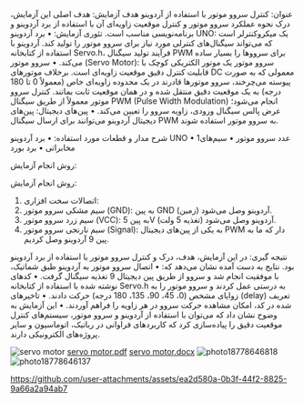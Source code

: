 عنوان: 
کنترل سروو موتور با استفاده از آردوینو
هدف آزمایش:
هدف اصلی این آزمایش، درک نحوه عملکرد سروو موتور و کنترل موقعیت زاویه‌ای آن با استفاده از برد آردوینو و برنامه‌نویسی مناسب است.
تئوری آزمایش:
•	برد آردوینو UNO: یک میکروکنترلر است که می‌تواند سیگنال‌های کنترلی مورد نیاز برای سروو موتور را تولید کند. آردوینو با استفاده از کتابخانه Servo.h، فرآیند تولید سیگنال PWM برای سرووها را بسیار ساده می‌کند.
•	سروو موتور (Servo Motor): سروو موتور یک موتور الکتریکی کوچک با قابلیت کنترل دقیق موقعیت زاویه‌ای است. برخلاف موتورهای DC معمولی که به صورت پیوسته می‌چرخند، سروو موتورها قادرند در یک محدوده زاویه‌ای خاص (معمولاً 0 تا 180 درجه) به یک موقعیت دقیق منتقل شده و در همان موقعیت ثابت بمانند. کنترل سروو موتور معمولاً از طریق سیگنال PWM (Pulse Width Modulation) انجام می‌شود؛ عرض پالس سیگنال ورودی، زاویه سروو را تعیین می‌کند.
•	پین‌های دیجیتال: پین‌های دیجیتال آردوینو می‌توانند برای ارسال سیگنال PWM به سروو موتور استفاده شوند.


شرح مدار و قطعات مورد استفاده:
•	برد آردوینو UNO
•	1عدد سروو موتور
•	سیم‌های مخابراتی
•	برد بورد

روش انجام آزمایش:

روش انجام آزمایش:
1.	اتصالات سخت افزاری: 
2.	سیم مشکی سروو موتور (GND): به پین GND (زمین) آردوینو وصل می‌شود.
3.	سیم زرد سروو موتور (VCC): به پین 5V (تغذیه 5 ولت) آردوینو وصل می‌شود.
4.	سیم نارنجی سروو موتور (Signal): به یکی از پین‌های دیجیتال PWM دار که ما به پین 9 آردوینو وصل کردیم.

نتیجه گیری:
در این آزمایش، هدف، درک و کنترل سروو موتور با استفاده از برد آردوینو بود. نتایج به دست آمده نشان می‌دهد که:
•	اتصال سروو موتور به آردوینو طبق شماتیک، با موفقیت انجام شد و سروو از طریق پین دیجیتال 9 تغذیه سیگنال گرفت.
•	کدهای نوشته شده با استفاده از کتابخانه Servo.h  به درستی عمل کردند و سروو موتور را به زوایای مشخص (0، 45، 90، 135، 180 درجه) حرکت دادند.
•	تاخیرهای (delay) تعریف شده در کد، امکان مشاهده حرکت سروو در هر زاویه را فراهم آوردند.
•	این آزمایش به وضوح نشان داد که می‌توان با استفاده از آردوینو و سروو موتور، سیستم‌های کنترل موقعیت دقیق را پیاده‌سازی کرد که کاربردهای فراوانی در رباتیک، اتوماسیون و سایر پروژه‌های الکترونیکی دارند.


![servo motor](https://github.com/user-attachments/assets/a284815c-1a21-493b-8aeb-f07ca54f3558)
[servo motor.pdf](https://github.com/user-attachments/files/20469718/servo.motor.pdf)
[servo motor.docx](https://github.com/user-attachments/files/20469717/servo.motor.docx)
![photo18778646818](https://github.com/user-attachments/assets/d6df9f75-0642-41ff-9bc5-d002192f4161)
![photo18778646137](https://github.com/user-attachments/assets/c4cd704b-806a-4bf7-9be7-da6759877188)


https://github.com/user-attachments/assets/ea2d580a-0b3f-44f2-8825-9a66a2a94ab7

